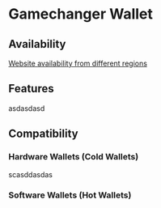 
# Gamechanger Wallet

## Availability
[Website availability from different regions](https://www.site24x7.com/check-website-availability.html)
## Features
asdasdasd
## Compatibility
### Hardware Wallets (Cold Wallets)
scasddasdas
### Software Wallets (Hot Wallets)
